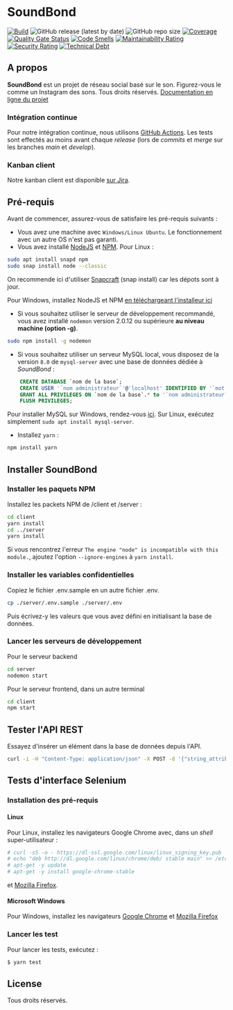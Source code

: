 # SoundBond

[![Build](https://github.com/gu1lhem/soundbond/actions/workflows/ci.yml/badge.svg)](https://github.com/gu1lhem/soundbond/actions/workflows/ci.yml)
![GitHub release (latest by date)](https://img.shields.io/github/v/release/gu1lhem/soundbond)
![GitHub repo size](https://img.shields.io/github/repo-size/gu1lhem/soundbond)
[![Coverage](https://sonarcloud.io/api/project_badges/measure?project=gu1lhem_soundbond&metric=coverage)](https://sonarcloud.io/dashboard?id=gu1lhem_soundbond)
[![Quality Gate Status](https://sonarcloud.io/api/project_badges/measure?project=gu1lhem_soundbond&metric=alert_status)](https://sonarcloud.io/dashboard?id=gu1lhem_soundbond)
[![Code Smells](https://sonarcloud.io/api/project_badges/measure?project=gu1lhem_soundbond&metric=code_smells)](https://sonarcloud.io/dashboard?id=gu1lhem_soundbond)
[![Maintainability Rating](https://sonarcloud.io/api/project_badges/measure?project=gu1lhem_soundbond&metric=sqale_rating)](https://sonarcloud.io/dashboard?id=gu1lhem_soundbond)
[![Security Rating](https://sonarcloud.io/api/project_badges/measure?project=gu1lhem_soundbond&metric=security_rating)](https://sonarcloud.io/dashboard?id=gu1lhem_soundbond)
[![Technical Debt](https://sonarcloud.io/api/project_badges/measure?project=gu1lhem_soundbond&metric=sqale_index)](https://sonarcloud.io/dashboard?id=gu1lhem_soundbond)

## A propos

__SoundBond__ est un projet de réseau social basé sur le son. Figurez-vous le comme un Instagram des sons. Tous droits réservés.
[Documentation en ligne du projet](https://gu1lhem.github.io/soundbond/)

### Intégration continue

Pour notre intégration continue, nous utilisons [GitHub Actions](https://fr.github.com/features/actions). Les tests sont effectés au moins avant chaque _release_ (lors de _commits_ et _merge_ sur les branches _main_ et _develop_).

### Kanban client

Notre kanban client est disponible [sur Jira](https://soundbond.atlassian.net/jira/software/c/projects/CS/boards/4).

## Pré-requis

Avant de commencer, assurez-vous de satisfaire les pré-requis suivants :

* Vous avez une machine avec `Windows/Linux Ubuntu`. Le fonctionnement avec un autre OS n'est pas garanti.
* Vous avez installé [NodeJS](https://nodejs.org/fr/) et [NPM](https://www.npmjs.com/). Pour Linux :

``` bash
sudo apt install snapd npm
sudo snap install node --classic
```

On recommende ici d'utiliser [Snapcraft](https://snapcraft.io/) (snap install) car les dépots sont à jour.

Pour Windows, installez NodeJS et NPM [en téléchargeant l'installeur ici](https://nodejs.org/fr/download/)

* Si vous souhaitez utiliser le serveur de développement recommandé, vous avez installé `nodemon` version 2.0.12 ou supérieure __au niveau machine (option -g)__.

``` bash
sudo npm install -g nodemon
```

* Si vous souhaitez utiliser un serveur MySQL local, vous disposez de la version `8.0` de `mysql-server` avec une base de données dédiée à _SoundBond_ :

``` sql
    CREATE DATABASE `nom de la base`;
    CREATE USER '`nom administrateur`'@'localhost' IDENTIFIED BY '`mot de passe`';
    GRANT ALL PRIVILEGES ON `nom de la base`.* to '`nom administrateur`'@'localhost';
    FLUSH PRIVILEGES;
```

Pour installer MySQL sur Windows, rendez-vous [ici](https://openclassrooms.com/fr/courses/1959476-administrez-vos-bases-de-donnees-avec-mysql/1959969-installez-mysql). Sur Linux, exécutez simplement `sudo apt install mysql-server`.

* Installez `yarn` :

``` bash
npm install yarn
```

## Installer SoundBond

### Installer les paquets NPM

Installez les packets NPM de /client et /server :

``` bash
cd client
yarn install
cd ../server
yarn install
```

Si vous rencontrez l'erreur `The engine "node" is incompatible with this module.`, ajoutez l'option `--ignore-engines` à `yarn install`.

### Installer les variables confidentielles

Copiez le fichier .env.sample en un autre fichier .env.

``` bash
cp ./server/.env.sample ./server/.env
```

Puis écrivez-y les valeurs que vous avez défini en initialisant la base de données.

### Lancer les serveurs de développement

Pour le serveur backend

``` bash
cd server
nodemon start
```

Pour le serveur frontend, dans un autre terminal

``` bash
cd client
npm start
```

## Tester l'API REST

Essayez d'insérer un élément dans la base de données depuis l'API.

``` bash
curl -i -H "Content-Type: application/json" -X POST -d '{"string_attribute":"hello world"}' http://localhost:5000/example/add
```

## Tests d'interface Selenium

### Installation des pré-requis

#### Linux

Pour Linux, installez les navigateurs Google Chrome avec, dans un _shell_ super-utilisateur :
``` bash
# curl -sS -o - https://dl-ssl.google.com/linux/linux_signing_key.pub | apt-key add
# echo "deb http://dl.google.com/linux/chrome/deb/ stable main" >> /etc/apt/sources.list.d/google-chrome.list
# apt-get -y update
# apt-get -y install google-chrome-stable
```
et [Mozilla Firefox](https://www.mozilla.org/fr/firefox/linux/).

#### Microsoft Windows

Pour Windows, installez les navigateurs [Google Chrome](https://www.google.com/intl/fr/chrome/) et [Mozilla Firefox](https://www.mozilla.org/fr/firefox/windows/)

### Lancer les test

Pour lancer les tests, exécutez :

``` bash
$ yarn test
```

## License

Tous droits réservés.
